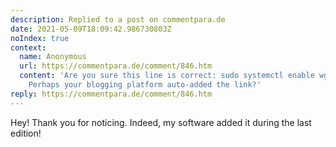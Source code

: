 ```yaml
---
description: Replied to a post on commentpara.de
date: 2021-05-09T18:09:42.986730803Z
noIndex: true
context:
  name: Anonymous
  url: https://commentpara.de/comment/846.htm
  content: 'Are you sure this line is correct: sudo systemctl enable wg-quick@wg0
    Perhaps your blogging platform auto-added the link?'
reply: https://commentpara.de/comment/846.htm
---
```


Hey! Thank you for noticing. Indeed, my software added it during the last edition!
